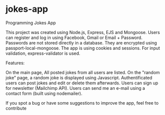 # jokes-app
Programming Jokes App

This project was created using Node.js, Express, EJS and Mongoose.
Users can register and log in using Facebook, Gmail or Email + Password.
Passwords are not stored directly in a database. They are encrypted using passport-local-mongoose.
The app is using cookies and sessions.
For input validation, express-validator is used.

Features:

On the main page, All posted jokes from all users are listed.
On the "random joke" page, a random joke is displayed using Javascript.
Authentificated users can post jokes and edit or delete them afterwards.
Users can sign up for newsletter (Mailchimp API).
Users can send me an e-mail using a contact form (built using nodemailer).

If you spot a bug or have some suggestions to improve the app, feel free to contribute


